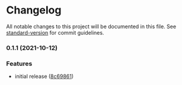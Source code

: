 # Changelog

All notable changes to this project will be documented in this file. See [standard-version](https://github.com/conventional-changelog/standard-version) for commit guidelines.

### 0.1.1 (2021-10-12)


### Features

* initial release ([8c69861](https://github.com/codesandbox-app/static-template/commit/8c69861b88cb7ad7ca912dd32243e19c013a564e))
